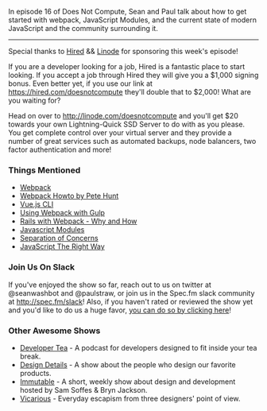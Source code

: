 In episode 16 of Does Not Compute, Sean and Paul talk about how to get started with webpack, JavaScript Modules, and the current state of modern JavaScript and the community surrounding it.

---

Special thanks to [Hired](http://hired.com) && [Linode](http://linode.com) for sponsoring this week's episode!    

If you are a developer looking for a job, Hired is a fantastic place to start looking. If you accept a job through Hired they will give you a $1,000 signing bonus. Even better yet, if you use our link at https://hired.com/doesnotcompute they'll double that to $2,000! What are you waiting for?    

Head on over to http://linode.com/doesnotcompute and you'll get $20 towards your own Lightning-Quick SSD Server to do with as you please. You get complete control over your virtual server and they provide a number of great services such as automated backups, node balancers, two factor authentication and more!    


### Things Mentioned

* [Webpack](https://webpack.github.io/)
* [Webpack Howto by Pete Hunt](https://github.com/petehunt/webpack-howto)
* [Vue.js CLI](https://github.com/vuejs/vue-cli)
* [Using Webpack with Gulp](https://webpack.github.io/docs/usage-with-gulp.html)
* [Rails with Webpack - Why and How](https://www.reinteractive.net/posts/213-rails-with-webpack-why-and-how)
* [Javascript Modules](http://eloquentjavascript.net/10_modules.html)
* [Separation of Concerns](https://en.wikipedia.org/wiki/Separation_of_concerns)
* [JavaScript The Right Way](http://jstherightway.org/)


### Join Us On Slack

If you've enjoyed the show so far, reach out to us on twitter at @seanwashbot and @paulstraw, or join us in the Spec.fm slack community at http://spec.fm/slack! Also, if you haven't rated or reviewed the show yet and you'd like to do us a huge favor, [you can do so by clicking here](https://itunes.apple.com/us/podcast/does-not-compute/id1048731980?mt=2)!


### Other Awesome Shows

* [Developer Tea](http://spec.fm/podcasts/developer-tea) - A podcast for developers designed to fit inside your tea break.
* [Design Details](http://spec.fm/podcasts/design-details) - A show about the people who design our favorite products.
* [Immutable](http://spec.fm/podcasts/immutable) - A short, weekly show about design and development hosted by Sam Soffes & Bryn Jackson.
* [Vicarious](http://spec.fm/podcasts/vicarious) - Everyday escapism from three designers' point of view.
